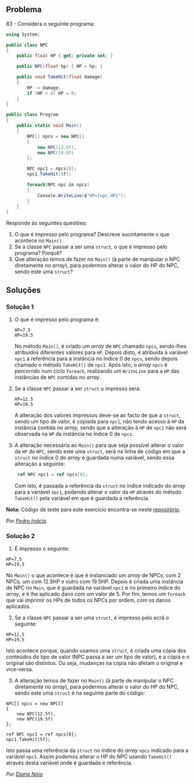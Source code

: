 ## Problema

83 - Considera o seguinte programa:

```cs
using System;

public class NPC
{
    public float HP { get; private set; }

    public NPC(float hp) { HP = hp; }

    public void TakeHit(float damage)
    {
        HP -= damage;
        if (HP < 0) HP = 0;
    }
}

public class Program
{
    public static void Main()
    {
        NPC[] npcs = new NPC[]
        {
            new NPC(12.5f),
            new NPC(19.5f)
        };

        NPC npc1 = npcs[0];
        npc1.TakeHit(5f);

        foreach(NPC npc in npcs)
        {
            Console.WriteLine($"HP={npc.HP}");
        }
    }
}
```

Responde às seguintes questões:

1. O que é impresso pelo programa? Descreve sucintamente o que acontece no
`Main()`.
2. Se a classe `NPC` passar a ser uma `struct`, o que é impresso pelo programa?
Porquê?
3. Que alteração temos de fazer no `Main()` (à parte de manipular o NPC
diretamente no _array_), para podermos alterar o valor do HP do NPC, sendo este
uma `struct`?

## Soluções

### Solução 1

1. O que é impresso pelo programa é:

   ```
   HP=7.5
   HP=19.5
   ```

   No método `Main()`, é criado um _array_ de `NPC` chamado `npcs`, sendo-lhes
   atribuídos diferentes valores para `HP`. Depois disto, é atribuída à
   variável `npc1` a referência para a instância no índice 0 de `npcs`,
   sendo depois chamado o método `TakeHit()` de `npc1`. Após isto, o
   _array_ `npcs` é percorrido num ciclo `foreach`, realizando um `WriteLine`
   para a `HP` das instâncias de `NPC` contidas no _array_.

2. Se a classe `NPC` passar a ser `struct` o impresso será:

   ```
   HP=12.5
   HP=19.5
   ```

   A alteração dos valores impressos deve-se ao facto de que a `struct`, sendo
   um tipo de valor, é copiada para `npc1`, não tendo acesso à `HP` da
   instância contida no _array_, sendo que a alteração à `HP` de `npc1` não
   será observada na `HP` da instância no índice 0 de `npcs`.

3. A alteração necessária ao `Main()` para que seja possível alterar o valor
   da `HP` do `NPC`, sendo este uma `struct`, será na linha de código em que
   a `struct` no índice 0 do _array_ é guardada numa variável, sendo essa
   alteração a seguinte:

   ```cs
    ref NPC npc1 = ref npcs[0];
   ```

   Com isto, é passada a referência da `struct` no índice indicado do _array_
   para a variável `npc1`, podendo alterar o valor da `HP` através do
   método `TakeHit()` pela variável em que é guardada a referência.

**Nota:** Código de teste para este exercício encontra-se neste
[repositório](https://github.com/PmaiWoW/GitHub-Exercises).

*Por [Pedro Inácio](https://github.com/PmaiWoW).*

### Solução 2

1. É impresso o seguinte:
  
```
HP=7,5
HP=19,5
```

No `Main()` o que acontece é que é instanciado um _array_ de NPCs, com 2 NPCs,
um com 12.5HP e outro com 19.5HP. Depois é criada uma instância de NPC no
`Main`, que é guardada na variável `npc1` e no primeiro índice do _array_, e é
lhe aplicado dano com um valor de 5. Por fim, temos um `foreach` que vai
imprimir os HPs de todos os NPCs por ordem, com os danos aplicados.

2. Se a classe `NPC` passar a ser uma `struct`, é impresso pelo ecrã o
   seguinte:

```
HP=12,5
HP=19,5
```

Isto acontece porque, quando usamos uma `struct`, é criada uma cópia dos
conteúdos do tipo de valor (NPC passa a ser um tipo de valor), e a cópia
e o original são distintos. Ou seja, mudanças na cópia não afetam o original e
vice-versa.

3. A alteração temos de fazer no `Main()` (à parte de manipular o NPC
   diretamente no _array_), para podermos alterar o valor do HP do NPC, sendo
   este uma `struct` é na seguinte parte do código:

```CSharp
NPC[] npcs = new NPC[]
{
    new NPC(12.5f),
    new NPC(19.5f)
};

ref NPC npc1 = ref npcs[0];
npc1.TakeHit(5f);
```

Isto passa uma referência da `struct` no índice do _array_ `npcs` indicado para
a variável `npc1`. Assim podemos alterar o HP do NPC usando `TakeHit()`  através
desta variável onde é guardada e referência.

*Por [Diana Nóia](https://github.com/DianaNoia)*
